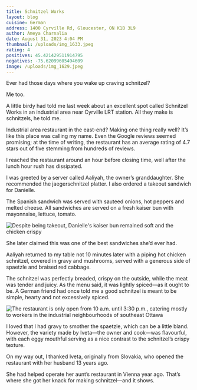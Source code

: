 ```yaml
---
title: Schnitzel Works
layout: blog
cuisine: German
address: 1400 Cyrville Rd, Gloucester, ON K1B 3L9
author: Ameya Charnalia
date: August 31, 2023 4:04 PM
thumbnail: /uploads/img_1633.jpeg
rating: 4
positives: 45.421429511914795
negatives: -75.62099605494609
image: /uploads/img_1629.jpeg
---
```

Ever had those days where you wake up craving schnitzel?

Me too. 

A little birdy had told me last week about an excellent spot called Schnitzel Works in an industrial area near Cyrville LRT station. All they make is schnitzels, he told me. 

Industrial area restaurant in the east-end? Making one thing really well? It’s like this place was calling my name. Even the Google reviews seemed promising; at the time of writing, the restaurant has an average rating of 4.7 stars out of five stemming from hundreds of reviews. 

I reached the restaurant around an hour before closing time, well after the lunch hour rush has dissipated.

I was greeted by a server called Aaliyah, the owner’s granddaughter. She recommended the jaegerschnitzel platter. I also ordered a takeout sandwich for Danielle. 

The Spanish sandwich was served with sauteed onions, hot peppers and melted cheese. All sandwiches are served on a fresh kaiser bun with mayonnaise, lettuce, tomato.

![Despite being takeout, Danielle's kaiser bun remained soft and the chicken crispy](/uploads/img_1641.jpeg "Spanish schnitzel sandwich")

She later claimed this was one of the best sandwiches she’d ever had.

Aaliyah returned to my table not 10 minutes later with a piping hot chicken schnitzel, covered in gravy and mushrooms, served with a generous side of spaetzle and braised red cabbage.

The schnitzel was perfectly breaded, crispy on the outside, while the meat was tender and juicy. As the menu said, it was lightly spiced—as it ought to be. A German friend had once told me a good schnitzel is meant to be simple, hearty and not excessively spiced. 

![The restaurant is only open from 10 a.m. until 3:30 p.m., catering mostly to workers in the industrial neighbourhoods of southeast Ottawa](/uploads/img_1633.jpeg "Jagermeisterschnitzel")

I loved that I had gravy to smother the spaetzle, which can be a little bland. However, the variety made by Iveta—the owner and cook—was flavourful, with each eggy mouthful serving as a nice contrast to the schnitzel’s crispy texture.

On my way out, I thanked Iveta, originally from Slovakia, who opened the restaurant with her husband 13 years ago. 

She had helped operate her aunt’s restaurant in Vienna year ago. That’s where she got her knack for making schnitzel—and it shows.